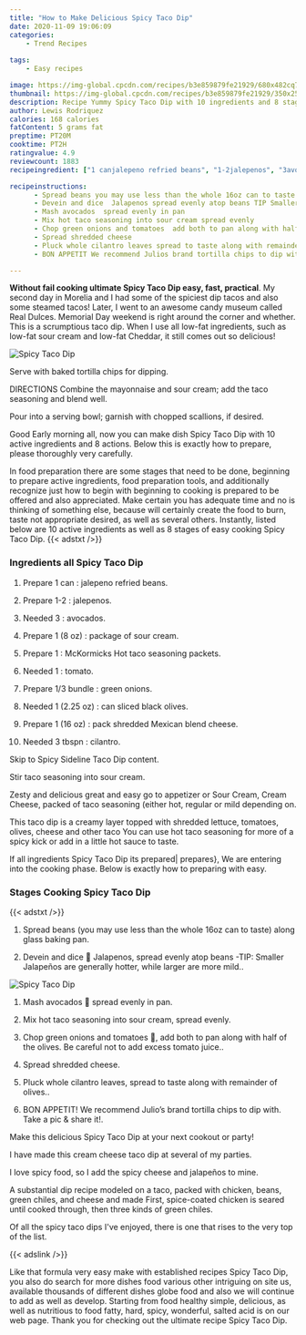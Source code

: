 ```yaml
---
title: "How to Make Delicious Spicy Taco Dip"
date: 2020-11-09 19:06:09
categories:
    - Trend Recipes
    
tags:
    - Easy recipes

image: https://img-global.cpcdn.com/recipes/b3e859879fe21929/680x482cq70/spicy-taco-dip-recipe-main-photo.jpg
thumbnail: https://img-global.cpcdn.com/recipes/b3e859879fe21929/350x250cq70/spicy-taco-dip-recipe-main-photo.jpg
description: Recipe Yummy Spicy Taco Dip with 10 ingredients and 8 stages of easy cooking.
author: Lewis Rodriquez
calories: 168 calories
fatContent: 5 grams fat
preptime: PT20M
cooktime: PT2H
ratingvalue: 4.9
reviewcount: 1883
recipeingredient: ["1 canjalepeno refried beans", "1-2jalepenos", "3avocados", "1 (8 oz)package of sour cream", "1McKormicks Hot taco seasoning packets", "1tomato", "1/3 bundlegreen onions", "1 (2.25 oz)can sliced black olives", "1 (16 oz)pack shredded Mexican blend cheese", "3 tbspncilantro"]

recipeinstructions: 
      - Spread beans you may use less than the whole 16oz can to taste along glass baking pan 
      - Devein and dice  Jalapenos spread evenly atop beans TIP Smaller Jalapeos are generally hotter while larger are more mild 
      - Mash avocados  spread evenly in pan 
      - Mix hot taco seasoning into sour cream spread evenly 
      - Chop green onions and tomatoes  add both to pan along with half of the olives Be careful not to add excess tomato juice 
      - Spread shredded cheese 
      - Pluck whole cilantro leaves spread to taste along with remainder of olives 
      - BON APPETIT We recommend Julios brand tortilla chips to dip with Take a pic  share it

---
```




**Without fail cooking ultimate Spicy Taco Dip easy, fast, practical**. My second day in Morelia and I had some of the spiciest dip tacos and also some steamed tacos! Later, I went to an awesome candy museum called Real Dulces. Memorial Day weekend is right around the corner and whether. This is a scrumptious taco dip. When I use all low-fat ingredients, such as low-fat sour cream and low-fat Cheddar, it still comes out so delicious!


![Spicy Taco Dip](https://img-global.cpcdn.com/recipes/b3e859879fe21929/680x482cq70/spicy-taco-dip-recipe-main-photo.jpg "Spicy Taco Dip")



Serve with baked tortilla chips for dipping.

DIRECTIONS Combine the mayonnaise and sour cream; add the taco seasoning and blend well.

Pour into a serving bowl; garnish with chopped scallions, if desired.


Good Early morning all, now you can make dish Spicy Taco Dip with 10 active ingredients and 8 actions. Below this is exactly how to prepare, please thoroughly very carefully.

In food preparation there are some stages that need to be done, beginning to prepare active ingredients, food preparation tools, and additionally recognize just how to begin with beginning to cooking is prepared to be offered and also appreciated. Make certain you has adequate time and no is thinking of something else, because will certainly create the food to burn, taste not appropriate desired, as well as several others. Instantly, listed below are 10 active ingredients as well as 8 stages of easy cooking Spicy Taco Dip.
{{< adstxt />}}

### Ingredients all Spicy Taco Dip


1. Prepare 1 can : jalepeno refried beans.

1. Prepare 1-2 : jalepenos.

1. Needed 3 : avocados.

1. Prepare 1 (8 oz) : package of sour cream.

1. Prepare 1 : McKormicks Hot taco seasoning packets.

1. Needed 1 : tomato.

1. Prepare 1/3 bundle : green onions.

1. Needed 1 (2.25 oz) : can sliced black olives.

1. Prepare 1 (16 oz) : pack shredded Mexican blend cheese.

1. Needed 3 tbspn : cilantro.


Skip to Spicy Sideline Taco Dip content.

Stir taco seasoning into sour cream.

Zesty and delicious great and easy go to appetizer or Sour Cream, Cream Cheese, packed of taco seasoning (either hot, regular or mild depending on.

This taco dip is a creamy layer topped with shredded lettuce, tomatoes, olives, cheese and other taco You can use hot taco seasoning for more of a spicy kick or add in a little hot sauce to taste.


If all ingredients Spicy Taco Dip its prepared| prepares}, We are entering into the cooking phase. Below is exactly how to preparing with easy.

### Stages Cooking Spicy Taco Dip

{{< adstxt />}}


1. Spread beans (you may use less than the whole 16oz can to taste) along glass baking pan.



1. Devein and dice 🎲 Jalapenos, spread evenly atop beans -TIP: Smaller Jalapeños are generally hotter, while larger are more mild..



![Spicy Taco Dip](https://img-global.cpcdn.com/steps/21ef32307ef21256/160x128cq70/spicy-taco-dip-recipe-step-2-photo.jpg" "Spicy Taco Dip")



1. Mash avocados 🥑 spread evenly in pan.



1. Mix hot taco seasoning into sour cream, spread evenly.



1. Chop green onions and tomatoes 🍅, add both to pan along with half of the olives. Be careful not to add excess tomato juice..



1. Spread shredded cheese.



1. Pluck whole cilantro leaves, spread to taste along with remainder of olives..



1. BON APPETIT! We recommend Julio’s brand tortilla chips to dip with. Take a pic &amp; share it!.




Make this delicious Spicy Taco Dip at your next cookout or party!

I have made this cream cheese taco dip at several of my parties.

I love spicy food, so I add the spicy cheese and jalapeños to mine.

A substantial dip recipe modeled on a taco, packed with chicken, beans, green chiles, and cheese and made First, spice-coated chicken is seared until cooked through, then three kinds of green chiles.

Of all the spicy taco dips I&#39;ve enjoyed, there is one that rises to the very top of the list.


{{< adslink />}}

Like that formula very easy make with established recipes Spicy Taco Dip, you also do search for more dishes food various other intriguing on site us, available thousands of different dishes globe food and also we will continue to add as well as develop. Starting from food healthy simple, delicious, as well as nutritious to food fatty, hard, spicy, wonderful, salted acid is on our web page. Thank you for checking out the ultimate recipe Spicy Taco Dip.
